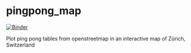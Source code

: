 # pingpong_map

[![Binder](https://mybinder.org/badge_logo.svg)](https://mybinder.org/v2/gh/vulpec/pingpong_map/master)

Plot ping pong tables from openstreetmap in an interactive map of Zürich, Switzerland
